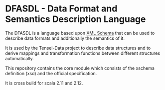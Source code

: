 # DFASDL - Data Format and Semantics Description Language

The DFASDL is a language based upon [XML
Schema](http://www.w3.org/XML/Schema) that can be used to describe data
formats and additionally the semantics of it.

It is used by the Tensei-Data project to describe data structures and to
derive mappings and transformation functions between different structures
automatically.

This repository contains the core module which consists of the xschema 
definition (xsd) and the official specification.

It is cross build for scala 2.11 and 2.12.

